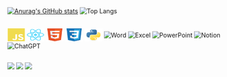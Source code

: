   ##

[![Anurag's GitHub stats](https://github-readme-stats.vercel.app/api?username=PerryAraujo&theme=dark&cache_seconds=1800)](https://github.com/PerryAraujo/github-readme-stats)
![Top Langs](https://github-readme-stats.vercel.app/api/top-langs/?username=PerryAraujo&layout=compact&langs_count=10&theme=dark&hide_border=true&include_private=true&cache_seconds=1800)






<!-- Minhas Linguagens-->
<div style="display: inline_block"><br>
  <img align="center" alt="Rafa-Js" height="30" width="40" src="https://raw.githubusercontent.com/devicons/devicon/master/icons/javascript/javascript-plain.svg">
  <img align="center" alt="Rafa-React" height="30" width="40" src="https://raw.githubusercontent.com/devicons/devicon/master/icons/react/react-original.svg">
  <img align="center" alt="Rafa-HTML" height="30" width="40" src="https://raw.githubusercontent.com/devicons/devicon/master/icons/html5/html5-original.svg">
  <img align="center" alt="Rafa-CSS" height="30" width="40" src="https://raw.githubusercontent.com/devicons/devicon/master/icons/css3/css3-original.svg">
  <img align="center" alt="Rafa-Python" height="30" width="40" src="https://raw.githubusercontent.com/devicons/devicon/master/icons/python/python-original.svg">
  <!-- Microsoft Word -->
  <img align="center" alt="Word" height="30" width="40" src="https://cdn.jsdelivr.net/gh/devicons/devicon/icons/word/word-plain.svg">

  <!-- Microsoft Excel -->
  <img align="center" alt="Excel" height="30" width="40" src="https://cdn.jsdelivr.net/gh/devicons/devicon/icons/excel/excel-plain.svg">

  <!-- Microsoft PowerPoint -->
  <img align="center" alt="PowerPoint" height="30" width="40" src="https://cdn.jsdelivr.net/gh/devicons/devicon/icons/powerpoint/powerpoint-plain.svg">

  <!-- Notion -->
  <img align="center" alt="Notion" height="30" width="40" src="https://upload.wikimedia.org/wikipedia/commons/e/e9/Notion-logo.svg">

  <!-- ChatGPT (OpenAI) -->
  <img align="center" alt="ChatGPT" height="30" width="40" src="https://upload.wikimedia.org/wikipedia/commons/0/04/ChatGPT_logo.svg">
</div>


 ##
<!-- Redes Socias-->
<div> 
  <a href="https://instagram.com//perry_arauj0" target="_blank"><img src="https://img.shields.io/badge/-Instagram-%23E4405F?style=for-the-badge&logo=instagram&logoColor=white" target="_blank"></a>
  <a href = "mailto:perryvictor33@gmail.com"><img src="https://img.shields.io/badge/-Gmail-%23333?style=for-the-badge&logo=gmail&logoColor=white" target="_blank"></a>
  <a href="https://www.linkedin.com/in/perry-araujo-57285a278/" target="_blank"><img src="https://img.shields.io/badge/-LinkedIn-%230077B5?style=for-the-badge&logo=linkedin&logoColor=white" target="_blank"></a> 
  
</div>
